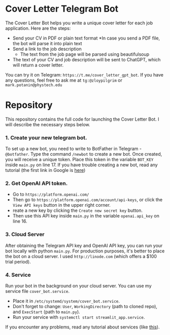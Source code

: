 # Cover Letter Telegram Bot

The Cover Letter Bot helps you write a unique cover letter for each job application. Here are the steps:

* Send your CV in PDF or plain text format
	*In case you send a PDF file, the bot will parse it into plain text
* Send a link to the job description
	* The text from the job page will be parsed using beautifulsoup
* The text of your CV and job description will be sent to ChatGPT, which will return a cover letter.

You can try it on Telegram: `https://t.me/cover_letter_gpt_bot`.
If you have any questions, feel free to ask me at `tg:@zloypilgrim` or `mark.potanin@phystech.edu`

# Repository

This repository contains the full code for launching the Cover Letter Bot. I will describe the necessary steps below.

### 1. Create your new telegram bot.

To set up a new bot, you need to write to BotFather in Telegram - `@botfather`. Type the command `/newbot` to create a new bot. Once created, you will receive a unique token. Place this token in the variable `BOT_KEY` inside `main.py` on line 17. If you have trouble creating a new bot, read any tutorial (the first link in Google is [here](https://www.freecodecamp.org/news/how-to-create-a-telegram-bot-using-python/))

### 2. Get OpenAI API token.

* Go to `https://platform.openai.com/`
* Then go to `https://platform.openai.com/account/api-keys`,  or click the `View API keys` button in the upper right corner.
* reate a new key by clicking the `Create new secret key` button.
* Then use this API key inside `main.py` in the variable `openai.api_key` on line 16.

### 3. Cloud Server

After obtaining the Telegram API key and OpenAI API key, you can run your bot locally with python `main.py`. For production purposes, it's better to place the bot on a cloud server. I used `http://linode.com` (which offers a $100 trial period).

### 4. Service

Run your bot in the background on your cloud server. You can use my service file `cover_bot.service`.

* Place it in `/etc/systemd/system/cover_bot.service`.
* Don't forget to change: `User`, `WorkingDirectory` (path to cloned repo), and `ExecStart` (path to `main.py`). 
* Run your service with `systemctl start streamlit_app.service`. 

If you encounter any problems, read any tutorial about services (like [this](https://medium.com/codex/setup-a-python-script-as-a-service-through-systemctl-systemd-f0cc55a42267)).

